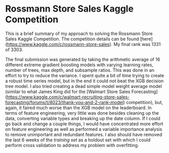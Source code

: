 # Rossmann Store Sales Kaggle Competition
This is a brief summary of my approach to solving the Rossmann Store Sales Kaggle Competition. The competition details can be found [here] (https://www.kaggle.com/c/rossmann-store-sales). My final rank was 1331 of 3303.

The final submission was generated by taking the arithmetic average of 16 different extreme gradient boosting models with varying learning rates, number of trees, max depth, and subsample ratios. This was done in an effort to try to reduce the variance. I spent quite a bit of time trying to create a robust time series model, but in the end it could not beat the XGB decision tree model. I also tried creating a dead simple model weight average model (similar to what James King did for the [Walmart Store Sales Forecasting] (https://www.kaggle.com/c/walmart-recruiting-store-sales-forecasting/forums/t/8023/thank-you-and-2-rank-model) competition), but, again, it faired much worse than the XGB model on the leaderboard. In terms of feature engineering, very little was done besides cleaning up the data, converting variable types and breaking up the date column.  If I could go back and change a couple things, I would have concentrated more effort on feature engineering as well as performed a variable importance analysis to remove unimportant and redundant features. I also should have removed the last 6 weeks of the *training set* as a holdout set with which I could perform cross validation to address my problem with overfitting.
